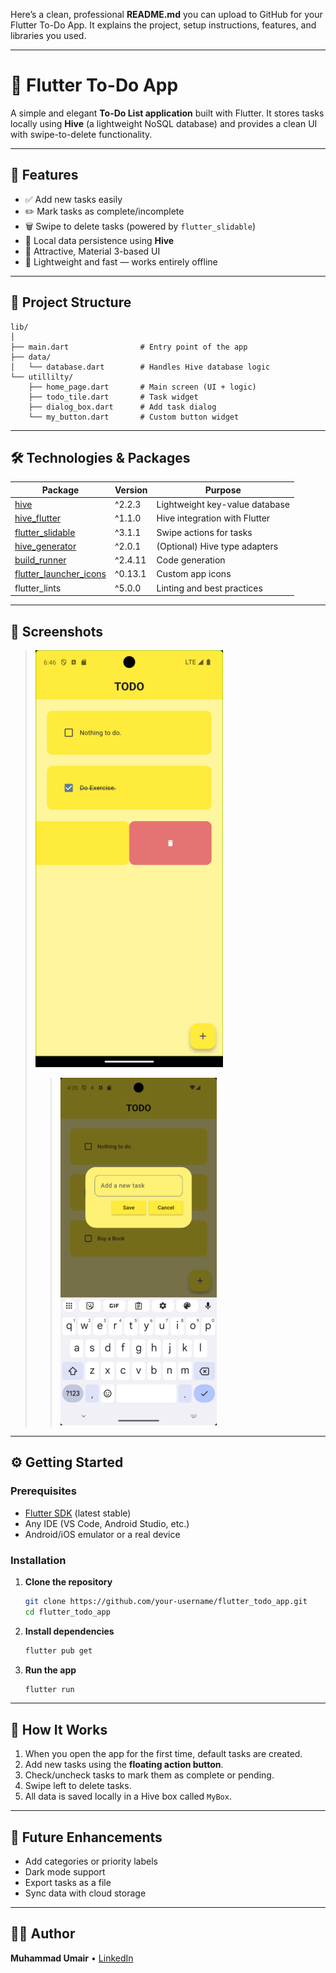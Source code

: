 Here’s a clean, professional **README.md** you can upload to GitHub for your Flutter To-Do App.
It explains the project, setup instructions, features, and libraries you used.

---

# 📝 Flutter To-Do App

A simple and elegant **To-Do List application** built with Flutter.
It stores tasks locally using **Hive** (a lightweight NoSQL database) and provides a clean UI with swipe-to-delete functionality.

---

## 🚀 Features

* ✅ Add new tasks easily
* ✏️ Mark tasks as complete/incomplete
* 🗑️ Swipe to delete tasks (powered by `flutter_slidable`)
* 💾 Local data persistence using **Hive**
* 🎨 Attractive, Material 3-based UI
* 📱 Lightweight and fast — works entirely offline

---

## 📂 Project Structure

```
lib/
│
├── main.dart                # Entry point of the app
├── data/
│   └── database.dart        # Handles Hive database logic
└── utillilty/
    ├── home_page.dart       # Main screen (UI + logic)
    ├── todo_tile.dart       # Task widget
    ├── dialog_box.dart      # Add task dialog
    └── my_button.dart       # Custom button widget
```

---

## 🛠️ Technologies & Packages

| Package                                                                     | Version | Purpose                        |
| --------------------------------------------------------------------------- | ------- | ------------------------------ |
| [hive](https://pub.dev/packages/hive)                                       | ^2.2.3  | Lightweight key-value database |
| [hive\_flutter](https://pub.dev/packages/hive_flutter)                      | ^1.1.0  | Hive integration with Flutter  |
| [flutter\_slidable](https://pub.dev/packages/flutter_slidable)              | ^3.1.1  | Swipe actions for tasks        |
| [hive\_generator](https://pub.dev/packages/hive_generator)                  | ^2.0.1  | (Optional) Hive type adapters  |
| [build\_runner](https://pub.dev/packages/build_runner)                      | ^2.4.11 | Code generation                |
| [flutter\_launcher\_icons](https://pub.dev/packages/flutter_launcher_icons) | ^0.13.1 | Custom app icons               |
| flutter\_lints                                                              | ^5.0.0  | Linting and best practices     |

---

## 📸 Screenshots

> *![TODO App](https://github.com/MuhmmadUmair/Todo/blob/31c76b6c94bd7d28ddb7d0ad3ab5d478c472bd77/Screenshot_1758375997.png)*
> > *![TODO App](https://github.com/MuhmmadUmair/Todo/blob/042f4e297292b0e483957195463a3199078ff3ed/Screenshot_1758454528%20(1).png)*
---

## ⚙️ Getting Started

### Prerequisites

* [Flutter SDK](https://flutter.dev/docs/get-started/install) (latest stable)
* Any IDE (VS Code, Android Studio, etc.)
* Android/iOS emulator or a real device

### Installation

1. **Clone the repository**

   ```bash
   git clone https://github.com/your-username/flutter_todo_app.git
   cd flutter_todo_app
   ```

2. **Install dependencies**

   ```bash
   flutter pub get
   ```

3. **Run the app**

   ```bash
   flutter run
   ```

---

## 🧰 How It Works

1. When you open the app for the first time, default tasks are created.
2. Add new tasks using the **floating action button**.
3. Check/uncheck tasks to mark them as complete or pending.
4. Swipe left to delete tasks.
5. All data is saved locally in a Hive box called `MyBox`.

---

## 🌟 Future Enhancements

* Add categories or priority labels
* Dark mode support
* Export tasks as a file
* Sync data with cloud storage

---

## 🧑‍💻 Author

**Muhammad Umair**
• [LinkedIn](https://www.linkedin.com/in/muhmmadumair3233)


